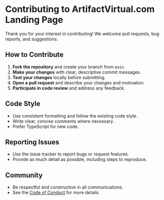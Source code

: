 # Contributing to ArtifactVirtual.com Landing Page

Thank you for your interest in contributing! We welcome pull requests, bug reports, and suggestions.

## How to Contribute

1. **Fork the repository** and create your branch from `main`.
2. **Make your changes** with clear, descriptive commit messages.
3. **Test your changes** locally before submitting.
4. **Open a pull request** and describe your changes and motivation.
5. **Participate in code review** and address any feedback.

## Code Style
- Use consistent formatting and follow the existing code style.
- Write clear, concise comments where necessary.
- Prefer TypeScript for new code.

## Reporting Issues
- Use the issue tracker to report bugs or request features.
- Provide as much detail as possible, including steps to reproduce.

## Community
- Be respectful and constructive in all communications.
- See the [Code of Conduct](CODE_OF_CONDUCT.md) for more details.
